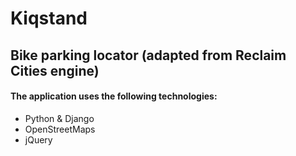 Kiqstand
======

Bike parking locator (adapted from Reclaim Cities engine)
------

#### The application uses the following technologies:

- Python & Django
- OpenStreetMaps
- jQuery
